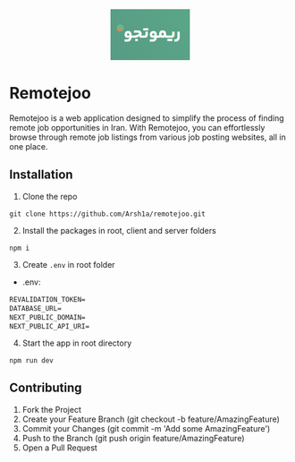 <div style="text-align:center" align="center"><img src="/public/images/logo.png" alt="Remotejoo Logo" /></div>

# Remotejoo

Remotejoo is a web application designed to simplify the process of finding remote job opportunities in Iran. With Remotejoo, you can effortlessly browse through remote job listings from various job posting websites, all in one place.

## Installation

1. Clone the repo

```shell
git clone https://github.com/Arsh1a/remotejoo.git
```

2. Install the packages in root, client and server folders

```shell
npm i
```

3. Create `.env` in root folder

- .env:

```
REVALIDATION_TOKEN=
DATABASE_URL=
NEXT_PUBLIC_DOMAIN=
NEXT_PUBLIC_API_URI=
```

4. Start the app in root directory

```shell
npm run dev
```

## Contributing

1. Fork the Project
2. Create your Feature Branch (git checkout -b feature/AmazingFeature)
3. Commit your Changes (git commit -m 'Add some AmazingFeature')
4. Push to the Branch (git push origin feature/AmazingFeature)
5. Open a Pull Request
